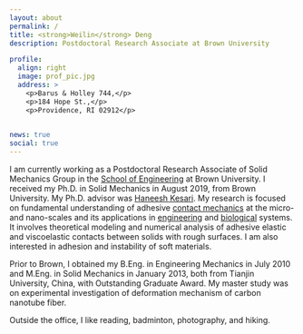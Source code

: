 ```yaml
---
layout: about
permalink: /
title: <strong>Weilin</strong> Deng
description: Postdoctoral Research Associate at Brown University

profile:
  align: right
  image: prof_pic.jpg
  address: >
    <p>Barus & Holley 744,</p>
    <p>184 Hope St.,</p>
    <p>Providence, RI 02912</p>
    

news: true
social: true
---
```


I am currently working as a Postdoctoral Research Associate
of Solid Mechanics Group
in the [School of Engineering](https://www.brown.edu/academics/engineering)
at Brown University.
I received my Ph.D. in Solid Mechanics in August 2019, from Brown University.
My Ph.D. advisor was [Haneesh Kesari](https://vivo.brown.edu/display/hkesari).
My research is focused on fundamental understanding of adhesive [contact mechanics](https://en.wikipedia.org/wiki/Contact_mechanics) at the micro- and nano-scales and its applications in [engineering](https://en.wikipedia.org/wiki/Atomic_force_microscopy) and [biological](https://en.wikipedia.org/wiki/Synthetic_setae) systems.
It involves theoretical modeling and numerical analysis of adhesive elastic and viscoelastic contacts between solids with rough surfaces.
I am also interested in adhesion and instability of soft materials.


Prior to Brown, I obtained my B.Eng. in Engineering Mechanics in July 2010
and M.Eng. in Solid Mechanics in January 2013, both from Tianjin University, China,
with Outstanding Graduate Award. 
My master study was on experimental investigation of deformation mechanism of carbon nanotube fiber.

Outside the office, I like reading, badminton, photography, and hiking.

